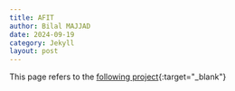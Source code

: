 ```yaml
---
title: AFIT
author: Bilal MAJJAD
date: 2024-09-19
category: Jekyll
layout: post
---
```


This page refers to the [following project](https://github.com/byhlel/AFIT){:target="_blank"}
